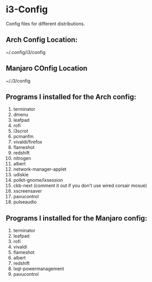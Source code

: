 # i3-Config
Config files for different distributions.

## Arch Config Location:
~/.config/i3/config

## Manjaro COnfig Location
~/.i3/config

## Programs I installed for the Arch config:
1. terminator 
2. dmenu 
3. leafpad 
4. rofi
5. i3scrot
6. pcmanfm
7. vivaldi/firefox
8. flameshot
9. redshift
10. nitrogen
11. albert
12. network-manager-applet 
13. udiskie 
14. polkit-gnome/lxsession 
15. ckb-next (comment it out if you don't use wired corsair mosue) 
16. xscreensaver
17. pavucontrol
18. pulseaudio

## Programs I installed for the Manjaro config: 
1. terminator 
2. leafpad 
3. rofi 
4. vivaldi 
5. flameshot 
6. albert 
7. redshift
8. lxqt-powermanagement
9. pavucontrol
